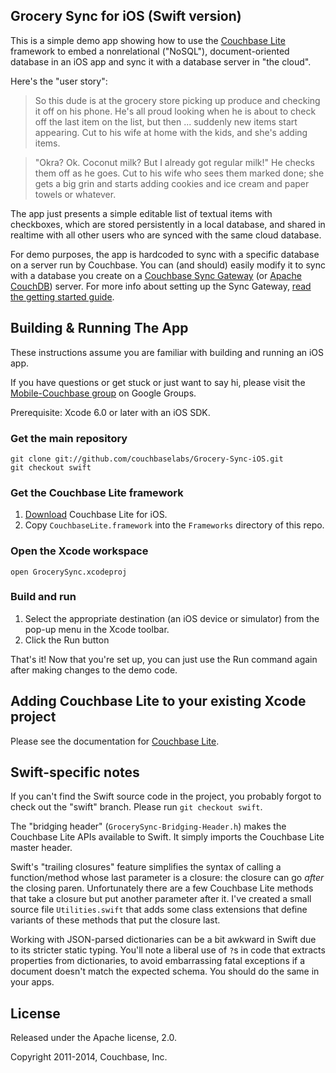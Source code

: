 ## Grocery Sync for iOS (Swift version)

This is a simple demo app showing how to use the [Couchbase Lite][1] framework to embed a nonrelational ("NoSQL"), document-oriented database in an iOS app and sync it with a database server in "the cloud".

Here's the "user story":

> So this dude is at the grocery store picking up produce and checking it off on his phone. He's all proud looking when he is about to check off the last item on the list, but then ... suddenly new items start appearing. Cut to his wife at home with the kids, and she's adding items.

> "Okra? Ok. Coconut milk? But I already got regular milk!" He checks them off as he goes. Cut to his wife who sees them marked done; she gets a big grin and starts adding cookies and ice cream and paper towels or whatever.

The app just presents a simple editable list of textual items with checkboxes, which are stored persistently in a local database, and shared in realtime with all other users who are synced with the same cloud database.

For demo purposes, the app is hardcoded to sync with a specific database on a server run by Couchbase. You can (and should) easily modify it to sync with a database you create on a [Couchbase Sync Gateway][7] (or [Apache CouchDB][2]) server. For more info about setting up the Sync Gateway, [read the getting started guide][8].

## Building & Running The App

These instructions assume you are familiar with building and running an iOS app.

If you have questions or get stuck or just want to say hi, please visit the [Mobile-Couchbase group][4] on Google Groups.

Prerequisite: Xcode 6.0 or later with an iOS SDK.

### Get the main repository

    git clone git://github.com/couchbaselabs/Grocery-Sync-iOS.git
    git checkout swift

### Get the Couchbase Lite framework

1. [Download][1] Couchbase Lite for iOS.
2. Copy `CouchbaseLite.framework` into the `Frameworks` directory of this repo.

### Open the Xcode workspace

    open GrocerySync.xcodeproj

### Build and run

1. Select the appropriate destination (an iOS device or simulator) from the pop-up menu in the Xcode toolbar.
2. Click the Run button

That's it! Now that you're set up, you can just use the Run command again after making changes to the demo code.

## Adding Couchbase Lite to your existing Xcode project

Please see the documentation for [Couchbase Lite][6].

## Swift-specific notes

If you can't find the Swift source code in the project, you probably forgot to check out the "swift" branch. Please run `git checkout swift`.

The "bridging header" (`GrocerySync-Bridging-Header.h`) makes the Couchbase Lite APIs available to Swift. It simply imports the Couchbase Lite master header.

Swift's "trailing closures" feature simplifies the syntax of calling a function/method whose last parameter is a closure: the closure can go _after_ the closing paren. Unfortunately there are a few Couchbase Lite methods that take a closure but put another parameter after it. I've created a small source file `Utilities.swift` that adds some class extensions that define variants of these methods that put the closure last.

Working with JSON-parsed dictionaries can be a bit awkward in Swift due to its stricter static typing. You'll note a liberal use of `?`s in code that extracts properties from dictionaries, to avoid embarrassing fatal exceptions if a document doesn't match the expected schema. You should do the same in your apps.


## License

Released under the Apache license, 2.0.

Copyright 2011-2014, Couchbase, Inc.

[1]: http://www.couchbase.com/download#cb-mobile
[2]: http://couchdb.apache.org
[4]: https://groups.google.com/group/mobile-couchbase
[6]: http://docs.couchbase.com/couchbase-lite/cbl-ios/#adding-couchbase-lite-to-your-app
[7]: http://www.couchbase.com/mobile#sync-gateway
[8]: http://developer.couchbase.com/mobile/develop/guides/sync-gateway/index.html